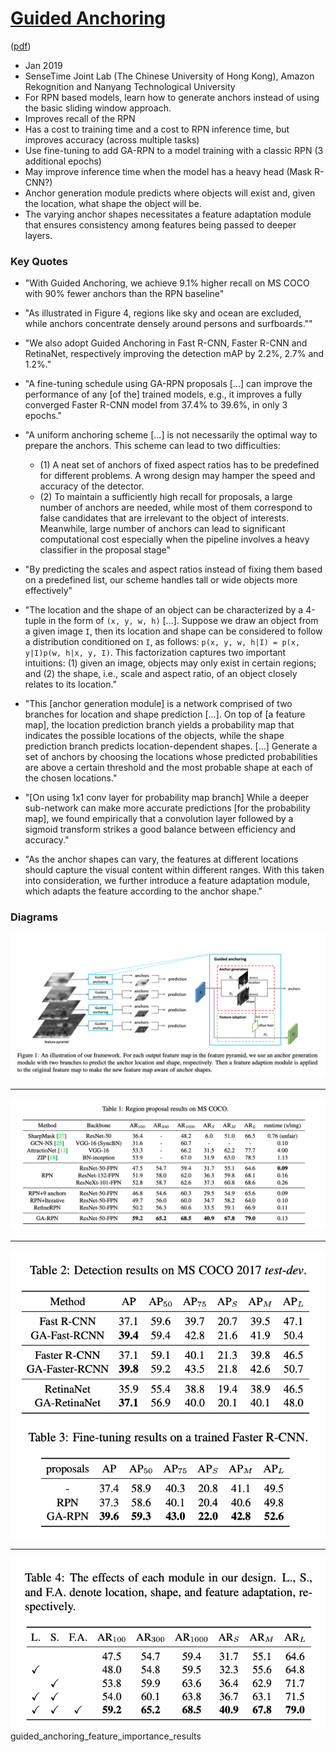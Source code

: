 # [Guided Anchoring](https://arxiv.org/abs/1901.03278)

([pdf](https://arxiv.org/pdf/1901.03278.pdf))

- Jan 2019
- SenseTime Joint Lab (The Chinese University of Hong Kong), Amazon Rekognition and Nanyang Technological University
- For RPN based models, learn how to generate anchors instead of using the basic sliding window approach. 
- Improves recall of the RPN
- Has a cost to training time and a cost to RPN inference time, but improves accuracy (across multiple tasks) 
- Use fine-tuning to add GA-RPN to a model training with a classic RPN (3 additional epochs)
- May improve inference time when the model has a heavy head (Mask R-CNN?)
- Anchor generation module predicts where objects will exist and, given the location, what shape the object will be.
- The varying anchor shapes necessitates a feature adaptation module that ensures consistency among features being passed to deeper layers.

### Key Quotes

- "With Guided Anchoring, we achieve 9.1% higher recall on MS COCO with 90% fewer anchors than the RPN baseline"


- "As illustrated in Figure 4, regions like sky and ocean are excluded, while anchors concentrate densely around persons and surfboards.""


- "We also adopt Guided Anchoring in Fast R-CNN, Faster R-CNN and RetinaNet, respectively improving the detection mAP by 2.2%, 2.7% and 1.2%."


- "A fine-tuning schedule using GA-RPN proposals [...] can improve the performance of any [of the] trained models, e.g., it improves a fully converged Faster R-CNN model from 37.4% to 39.6%, in only 3 epochs."


- "A uniform anchoring scheme [...] is not necessarily the optimal way to prepare the anchors. This scheme can lead to two difficulties: 
    - (1) A neat set of anchors of fixed aspect ratios has to be predefined for different problems. A wrong design may hamper the speed and accuracy of the detector. 
    - (2) To maintain a sufficiently high recall for proposals, a large number of anchors are needed, while most of them correspond to false candidates that are irrelevant to the object of interests. Meanwhile, large number of anchors can lead to significant computational cost especially when the pipeline involves a heavy classifier in the proposal stage"


- "By predicting the scales and aspect ratios instead of fixing them based on a predefined list, our scheme handles tall or wide objects more effectively"


- "The location and the shape of an object can be characterized by a 4-tuple in the form of `(x, y, w, h)` [...]. Suppose we draw an object from a given image `I`, then its location and shape can be considered to follow a distribution conditioned on `I`, as follows: `p(x, y, w, h|I) = p(x, y|I)p(w, h|x, y, I)`. This factorization captures two important intuitions: (1) given an image, objects may only exist in certain regions; and (2) the shape, i.e., scale and aspect ratio, of an object closely relates to its location."


- "This [anchor generation module] is a network comprised of two branches for location and shape prediction [...]. On top of [a feature map], the location prediction branch yields a probability map that indicates the possible locations of the objects, while the shape prediction branch predicts location-dependent shapes. [...] Generate a set of anchors by choosing the locations whose predicted probabilities are above a certain threshold and the most probable shape at each of the chosen locations."


- "[On using 1x1 conv layer for probability map branch] While a deeper sub-network can make more accurate predictions [for the probability map], we found empirically that a convolution layer followed by a sigmoid transform strikes a good balance between efficiency and accuracy."


- "As the anchor shapes can vary, the features at different locations should capture the visual content within different ranges. With this taken into consideration, we further introduce a feature adaptation module, which adapts the feature according to the anchor shape."



### Diagrams

![Guided Anchoring Structure](images/guided_anchoring_structure_diagram.png)

---

![Guided Anchoring Region Proposal Results](images/guided_anchoring_region_proposal_results.png)

---

![Guided Anchoring COCO Results](images/guided_anchoring_coco_results.png)

---

![Guided Anchoring Feature Importance Results](images/guided_anchoring_feature_importance_results.png)
guided_anchoring_feature_importance_results
